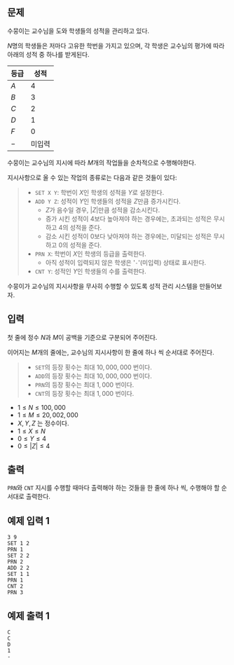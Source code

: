 ## 문제

수뭉이는 교수님을 도와 학생들의 성적을 관리하고 있다.

$N$명의 학생들은 저마다 고유한 학번을 가지고 있으며,
각 학생은 교수님의 평가에 따라 아래의 성적 중 하나를 받게된다.

| 등급 | 성적   |
| ---- | ------ |
| $A$  | $4$  |
| $B$  | $3$  |
| $C$  | $2$  |
| $D$  | $1$  |
| $F$  | $0$  |
| $-$  | 미입력 |


수뭉이는 교수님의 지시에 따라 $M$개의 작업들을 순차적으로 수행해야한다.

지시사항으로 올 수 있는 작업의 종류로는 다음과 같은 것들이 있다:

> -   `SET X Y`: 학번이 $X$인 학생의 성적을 $Y$로 설정한다.
> -   `ADD Y Z`: 성적이 $Y$인 학생들의 성적을 $Z$만큼 증가시킨다.
>     -   $Z$가 음수일 경우, $|Z|$만큼 성적을 감소시킨다.
>     -   증가 시킨 성적이 $4$보다 높아져야 하는 경우에는, 초과되는 성적은 무시하고 $4$의 성적을 준다.
>     -   감소 시킨 성적이 $0$보다 낮아져야 하는 경우에는, 미달되는 성적은 무시하고 $0$의 성적을 준다.
> -   `PRN X`: 학번이 $X$인 학생의 등급을 출력한다.
>     -   아직 성적이 입력되지 않은 학생은 '`-`'(미입력) 상태로 표시한다.
> -   `CNT Y`: 성적인 $Y$인 학생들의 수를 출력한다.

수뭉이가 교수님의 지시사항을 무사히 수행할 수 있도록 성적 관리 시스템을 만들어보자.

## 입력

첫 줄에 정수 $N$과 $M$이 공백을 기준으로 구분되어 주어진다.

이어지는 $M$개의 줄에는, 교수님의 지시사항이 한 줄에 하나 씩 순서대로 주어진다.

> -   `SET`의 등장 횟수는 최대 $10,000,000$ 번이다.
> -   `ADD`의 등장 횟수는 최대 $10,000,000$ 번이다.
> -   `PRN`의 등장 횟수는 최대 $1,000$ 번이다.
> -   `CNT`의 등장 횟수는 최대 $1,000$ 번이다.

-   $1 \leq N \leq 100,000$
-   $1 \leq M \leq 20,002,000$
-   $X, Y, Z$ 는 정수이다.
-   $1 \leq X \leq N$
-   $0 \leq Y \leq 4$
-   $0 \leq |Z| \leq 4$

## 출력

`PRN`와 `CNT` 지시를 수행할 때마다 출력해야 하는 것들을 한 줄에 하나 씩, 수행해야 할 순서대로 출력한다.


## 예제 입력 1

```
3 9
SET 1 2
PRN 1
SET 2 2
PRN 2
ADD 2 2
SET 1 1
PRN 1
CNT 2
PRN 3
```

## 예제 출력 1

```
C
C
D
1
-
```